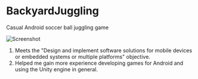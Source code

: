# BackyardJuggling

Casual Android soccer ball juggling game

![Screenshot](https://www.github.com/EliteFourAgatha/BackyardJuggling/README/Screenshot_MainMenu.jpg)
1. Meets the "Design and implement software solutions for mobile devices or embedded systems or multiple platforms" objective.
2. Helped me gain more experience developing games for Android and using the Unity engine in general.
